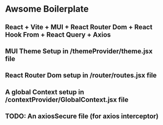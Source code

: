 # Awsome Boilerplate

## React + Vite + MUI + React Router Dom + React Hook From + React Query + Axios

## MUI Theme Setup in /themeProvider/theme.jsx file

## React Router Dom setup in /router/routes.jsx file

## A global Context setup in /contextProvider/GlobalContext.jsx file

## TODO: An axiosSecure file (for axios interceptor)
